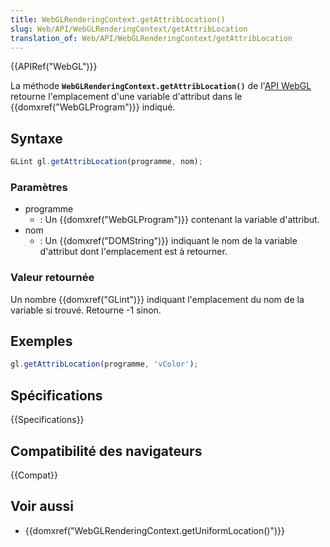 ```yaml
---
title: WebGLRenderingContext.getAttribLocation()
slug: Web/API/WebGLRenderingContext/getAttribLocation
translation_of: Web/API/WebGLRenderingContext/getAttribLocation
---
```


{{APIRef("WebGL")}}

La méthode **`WebGLRenderingContext.getAttribLocation()`** de l'[API WebGL](/fr-FR/docs/Web/API/WebGL_API) retourne l'emplacement d'une variable d'attribut dans le {{domxref("WebGLProgram")}} indiqué.

## Syntaxe

```js
GLint gl.getAttribLocation(programme, nom);
```

### Paramètres

- programme
  - : Un {{domxref("WebGLProgram")}} contenant la variable d'attribut.
- nom
  - : Un {{domxref("DOMString")}} indiquant le nom de la variable d'attribut dont l'emplacement est à retourner.

### Valeur retournée

Un nombre {{domxref("GLint")}} indiquant l'emplacement du nom de la variable si trouvé. Retourne -1 sinon.

## Exemples

```js
gl.getAttribLocation(programme, 'vColor');
```

## Spécifications

{{Specifications}}

## Compatibilité des navigateurs

{{Compat}}

## Voir aussi

- {{domxref("WebGLRenderingContext.getUniformLocation()")}}
